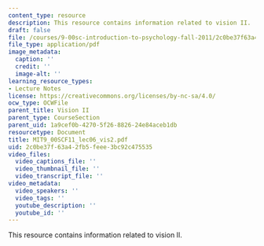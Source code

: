 ```yaml
---
content_type: resource
description: This resource contains information related to vision II.
draft: false
file: /courses/9-00sc-introduction-to-psychology-fall-2011/2c0be37f63a42fb5feee3bc92c475535_MIT9_00SCF11_lec06_vis2.pdf
file_type: application/pdf
image_metadata:
  caption: ''
  credit: ''
  image-alt: ''
learning_resource_types:
- Lecture Notes
license: https://creativecommons.org/licenses/by-nc-sa/4.0/
ocw_type: OCWFile
parent_title: Vision II
parent_type: CourseSection
parent_uid: 1a9cef0b-4270-5f26-8826-24e84aceb1db
resourcetype: Document
title: MIT9_00SCF11_lec06_vis2.pdf
uid: 2c0be37f-63a4-2fb5-feee-3bc92c475535
video_files:
  video_captions_file: ''
  video_thumbnail_file: ''
  video_transcript_file: ''
video_metadata:
  video_speakers: ''
  video_tags: ''
  youtube_description: ''
  youtube_id: ''
---
```

This resource contains information related to vision II.